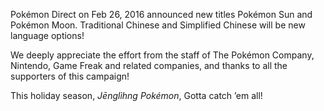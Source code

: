 Pokémon Direct on Feb 26, 2016 announced new titles Pokémon Sun and Pokémon Moon. Traditional Chinese and Simplified Chinese will be new language options!

We deeply appreciate the effort from the staff of The Pokémon Company, Nintendo, Game Freak and related companies, and thanks to all the supporters of this campaign!

This holiday season, _Jēnglìhng Pokémon_, Gotta catch ’em all!
